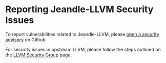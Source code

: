# Reporting Jeandle-LLVM Security Issues

To report vulnerabilities related to Jeandle-LLVM, please [open a security advisory](https://github.com/jeandle/jeandle-llvm/security/advisories/new) on Github.

For security issues in upstream LLVM, please follow the steps outlined on the
[LLVM Security Group](https://llvm.org/docs/Security.html#how-to-report-a-security-issue)
page.
